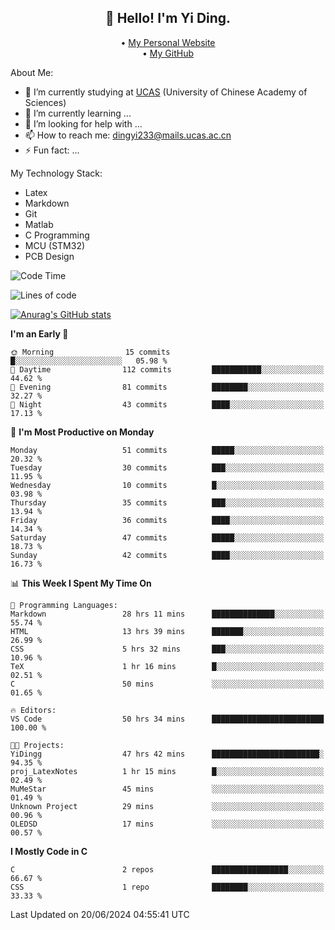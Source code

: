 <h2 align="center">👋 Hello! I'm Yi Ding.</h2>
<p align="center">
  • <a href="https://yidingg.github.io/YiDingg/#/">My Personal Website</a><br>
  • <a href="https://github.com/YiDingg">My GitHub</a>
</p>

About Me:
- 🔭 I’m currently studying at [UCAS](https://www.ucas.ac.cn/) (University of Chinese Academy of Sciences)
- 🌱 I’m currently learning ...
- 🤔 I’m looking for help with ...
- 📫 How to reach me: dingyi233@mails.ucas.ac.cn
- ⚡ Fun fact: ...

My Technology Stack:
- Latex
- Markdown
- Git
- Matlab
- C Programming
- MCU (STM32)
- PCB Design


![Code Time](http://img.shields.io/badge/Code%20Time-35%20hrs%201%20min-blue)

![Lines of code](https://img.shields.io/badge/From%20Hello%20World%20I%27ve%20Written-402.4%20thousand%20lines%20of%20code-blue)

[![Anurag's GitHub stats](https://github-readme-stats.vercel.app/api?username=YiDingg)](https://github.com/anuraghazra/github-readme-stats)

<!--START_SECTION:waka-->

**I'm an Early 🐤** 

```text
🌞 Morning                15 commits          █░░░░░░░░░░░░░░░░░░░░░░░░   05.98 % 
🌆 Daytime                112 commits         ███████████░░░░░░░░░░░░░░   44.62 % 
🌃 Evening                81 commits          ████████░░░░░░░░░░░░░░░░░   32.27 % 
🌙 Night                  43 commits          ████░░░░░░░░░░░░░░░░░░░░░   17.13 % 
```
📅 **I'm Most Productive on Monday** 

```text
Monday                   51 commits          █████░░░░░░░░░░░░░░░░░░░░   20.32 % 
Tuesday                  30 commits          ███░░░░░░░░░░░░░░░░░░░░░░   11.95 % 
Wednesday                10 commits          █░░░░░░░░░░░░░░░░░░░░░░░░   03.98 % 
Thursday                 35 commits          ███░░░░░░░░░░░░░░░░░░░░░░   13.94 % 
Friday                   36 commits          ████░░░░░░░░░░░░░░░░░░░░░   14.34 % 
Saturday                 47 commits          █████░░░░░░░░░░░░░░░░░░░░   18.73 % 
Sunday                   42 commits          ████░░░░░░░░░░░░░░░░░░░░░   16.73 % 
```


📊 **This Week I Spent My Time On** 

```text
💬 Programming Languages: 
Markdown                 28 hrs 11 mins      ██████████████░░░░░░░░░░░   55.74 % 
HTML                     13 hrs 39 mins      ███████░░░░░░░░░░░░░░░░░░   26.99 % 
CSS                      5 hrs 32 mins       ███░░░░░░░░░░░░░░░░░░░░░░   10.96 % 
TeX                      1 hr 16 mins        █░░░░░░░░░░░░░░░░░░░░░░░░   02.51 % 
C                        50 mins             ░░░░░░░░░░░░░░░░░░░░░░░░░   01.65 % 

🔥 Editors: 
VS Code                  50 hrs 34 mins      █████████████████████████   100.00 % 

🐱‍💻 Projects: 
YiDingg                  47 hrs 42 mins      ████████████████████████░   94.35 % 
proj_LatexNotes          1 hr 15 mins        █░░░░░░░░░░░░░░░░░░░░░░░░   02.49 % 
MuMeStar                 45 mins             ░░░░░░░░░░░░░░░░░░░░░░░░░   01.49 % 
Unknown Project          29 mins             ░░░░░░░░░░░░░░░░░░░░░░░░░   00.96 % 
OLEDSD                   17 mins             ░░░░░░░░░░░░░░░░░░░░░░░░░   00.57 % 
```

**I Mostly Code in C** 

```text
C                        2 repos             █████████████████░░░░░░░░   66.67 % 
CSS                      1 repo              ████████░░░░░░░░░░░░░░░░░   33.33 % 
```




 Last Updated on 20/06/2024 04:55:41 UTC
<!--END_SECTION:waka-->
